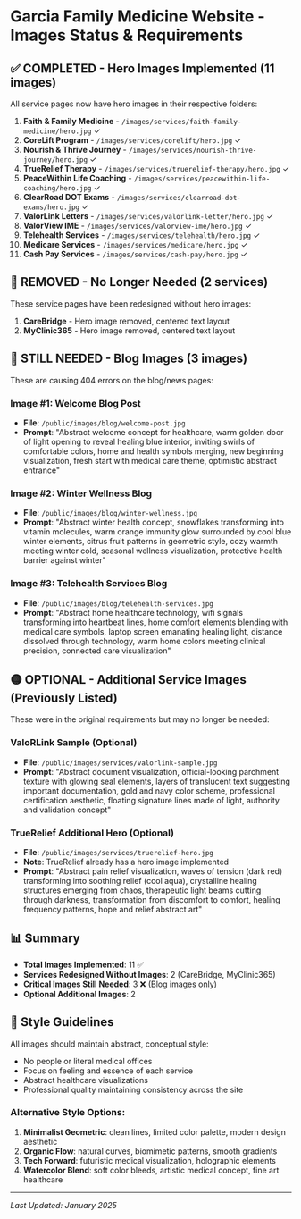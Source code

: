 # Garcia Family Medicine Website - Images Status & Requirements

## ✅ COMPLETED - Hero Images Implemented (11 images)

All service pages now have hero images in their respective folders:

1. **Faith & Family Medicine** - `/images/services/faith-family-medicine/hero.jpg` ✓
2. **CoreLift Program** - `/images/services/corelift/hero.jpg` ✓
3. **Nourish & Thrive Journey** - `/images/services/nourish-thrive-journey/hero.jpg` ✓
4. **TrueRelief Therapy** - `/images/services/truerelief-therapy/hero.jpg` ✓
5. **PeaceWithin Life Coaching** - `/images/services/peacewithin-life-coaching/hero.jpg` ✓
6. **ClearRoad DOT Exams** - `/images/services/clearroad-dot-exams/hero.jpg` ✓
7. **ValorLink Letters** - `/images/services/valorlink-letter/hero.jpg` ✓
8. **ValorView IME** - `/images/services/valorview-ime/hero.jpg` ✓
9. **Telehealth Services** - `/images/services/telehealth/hero.jpg` ✓
10. **Medicare Services** - `/images/services/medicare/hero.jpg` ✓
11. **Cash Pay Services** - `/images/services/cash-pay/hero.jpg` ✓

## 🚫 REMOVED - No Longer Needed (2 services)

These service pages have been redesigned without hero images:

1. **CareBridge** - Hero image removed, centered text layout
2. **MyClinic365** - Hero image removed, centered text layout

## 🔴 STILL NEEDED - Blog Images (3 images)

These are causing 404 errors on the blog/news pages:

### Image #1: Welcome Blog Post
- **File**: `/public/images/blog/welcome-post.jpg`
- **Prompt**: "Abstract welcome concept for healthcare, warm golden door of light opening to reveal healing blue interior, inviting swirls of comfortable colors, home and health symbols merging, new beginning visualization, fresh start with medical care theme, optimistic abstract entrance"

### Image #2: Winter Wellness Blog
- **File**: `/public/images/blog/winter-wellness.jpg`
- **Prompt**: "Abstract winter health concept, snowflakes transforming into vitamin molecules, warm orange immunity glow surrounded by cool blue winter elements, citrus fruit patterns in geometric style, cozy warmth meeting winter cold, seasonal wellness visualization, protective health barrier against winter"

### Image #3: Telehealth Services Blog
- **File**: `/public/images/blog/telehealth-services.jpg`
- **Prompt**: "Abstract home healthcare technology, wifi signals transforming into heartbeat lines, home comfort elements blending with medical care symbols, laptop screen emanating healing light, distance dissolved through technology, warm home colors meeting clinical precision, connected care visualization"

## 🟡 OPTIONAL - Additional Service Images (Previously Listed)

These were in the original requirements but may no longer be needed:

### ValoRLink Sample (Optional)
- **File**: `/public/images/services/valorlink-sample.jpg`
- **Prompt**: "Abstract document visualization, official-looking parchment texture with glowing seal elements, layers of translucent text suggesting important documentation, gold and navy color scheme, professional certification aesthetic, floating signature lines made of light, authority and validation concept"

### TrueRelief Additional Hero (Optional)
- **File**: `/public/images/services/truerelief-hero.jpg`
- **Note**: TrueRelief already has a hero image implemented
- **Prompt**: "Abstract pain relief visualization, waves of tension (dark red) transforming into soothing relief (cool aqua), crystalline healing structures emerging from chaos, therapeutic light beams cutting through darkness, transformation from discomfort to comfort, healing frequency patterns, hope and relief abstract art"

## 📊 Summary

- **Total Images Implemented**: 11 ✅
- **Services Redesigned Without Images**: 2 (CareBridge, MyClinic365)
- **Critical Images Still Needed**: 3 ❌ (Blog images only)
- **Optional Additional Images**: 2

## 🎨 Style Guidelines

All images should maintain abstract, conceptual style:
- No people or literal medical offices
- Focus on feeling and essence of each service
- Abstract healthcare visualizations
- Professional quality maintaining consistency across the site

### Alternative Style Options:
1. **Minimalist Geometric**: clean lines, limited color palette, modern design aesthetic
2. **Organic Flow**: natural curves, biomimetic patterns, smooth gradients
3. **Tech Forward**: futuristic medical visualization, holographic elements
4. **Watercolor Blend**: soft color bleeds, artistic medical concept, fine art healthcare

---

*Last Updated: January 2025*